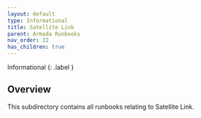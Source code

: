 ```yaml
---
layout: default
type: Informational
title: Satellite Link
parent: Armada Runbooks
nav_order: 22
has_children: true
---
```


Informational
{: .label }

## Overview

This subdirectory contains all runbooks relating to Satellite Link.